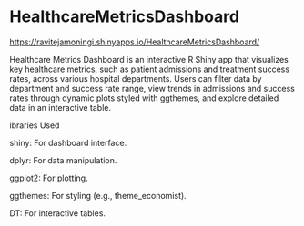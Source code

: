# HealthcareMetricsDashboard


https://ravitejamoningi.shinyapps.io/HealthcareMetricsDashboard/  

Healthcare Metrics Dashboard is an interactive R Shiny app that visualizes key healthcare metrics, such as patient admissions and treatment success rates, across various hospital departments. Users can filter data by department and success rate range, view trends in admissions and success rates through dynamic plots styled with ggthemes, and explore detailed data in an interactive table.


ibraries Used

shiny: For dashboard interface.

dplyr: For data manipulation.

ggplot2: For plotting.

ggthemes: For styling (e.g., theme_economist).

DT: For interactive tables.


